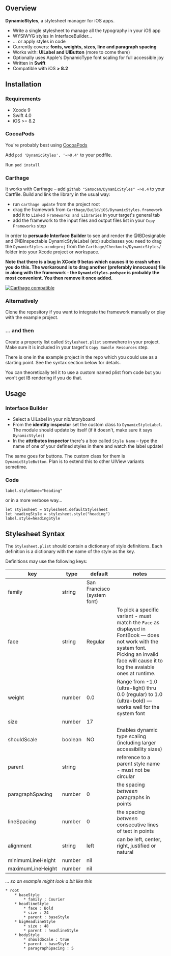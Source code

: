 ## Overview
**DynamicStyles**, a stylesheet manager for iOS apps.

* Write a single stylesheet to manage all the typography in your iOS app
* WYSIWYG styles in InterfaceBuilder...
* ... or apply styles in code
* Currently covers: **fonts, weights, sizes, line and paragraph spacing**
* Works with: **UILabel and UIButton** (more to come there)
* Optionally uses Apple's DynamicType font scaling for full accessible joy
* Written in **Swift**
* Compatible with iOS **> 8.2**

## Installation

### Requirements

* Xcode 9
* Swift 4.0
* iOS >= 8.2

### CocoaPods

You're probably best using [CocoaPods](http://cocoapods.org)

Add `pod 'DynamicStyles', '~>0.4'` to your podfile.

Run `pod install`

### Carthage

It works with Carthage – add `github "Samscam/DynamicStyles" ~>0.4` to your Cartfile. Build and link the library in the usual way:
* run `carthage update` from the project root
* drag the framework from `Carthage/Build/iOS/DynamicStyles.framework` add it to `Linked Frameworks and Libraries` in your target's general tab
* add the framework to the input files and output files list in your `Copy Frameworks` step

In order to **persuade Interface Builder** to see and render the @IBDesignable and @IBInspectable DynamicStyleLabel (etc) subclasses you need to drag the `DynamicStyles.xcodeproj` from the `Carthage/Checkouts/DynamicStyles/` folder into your Xcode project or workspace.

**Note that there is a bug in XCode 9 betas which causes it to crash when you do this. The workaround is to drag another (preferably innocuous) file in along with the framework - the `DynamicStyles.podspec` is probably the most convenient. You then remove it once added.**

[![Carthage compatible](https://img.shields.io/badge/Carthage-compatible-4BC51D.svg?style=flat)](https://github.com/Carthage/Carthage)


### Alternatively

Clone the repository if you want to integrate the framework manually or play with the example project.

### ... and then

Create a property list called `Stylesheet.plist` somwehere in your project. Make sure it is included in your target's `Copy Bundle Resources` step.

There is one in the example project in the repo which you could use as a starting point. See the syntax section below for details.

You can theoretically tell it to use a custom named plist from code but you won't get IB rendering if you do that.

## Usage

### Interface Builder

* Select a UILabel in your nib/storyboard
* From the **identity inspector** set the custom class to `DynamicStyleLabel`. The module should update by itself (if it doesn't, make sure it says `DynamicStyles`)
* In the **attributes inspector** there's a box called `Style Name` – type the name of one of your defined styles in there and watch the label update!

The same goes for buttons. The custom class for them is `DynamicStyleButton`. Plan is to extend this to other UIView variants sometime.

### Code

	label.styleName="heading"

or in a more verbose way...

	let stylesheet = Stylesheet.defaultStylesheet
	let headingStyle = stylesheet.style("heading")
	label.style=headingStyle
	

## Stylesheet Syntax

The `Stylesheet.plist` should contain a dictionary of style definitions. Each definition is a dictionary with the name of the style as the key.

Definitions may use the following keys:

key | type | default | notes
--- | ---- | ------- | -----
family | string | San Francisco (system font)
face | string | Regular | To pick a specific variant - must match the `Face` as displayed in FontBook — does not work with the system font. Picking an invalid face will cause it to log the avaiable ones at runtime.
weight | number | 0.0 | Range from -1.0 (ultra-light) thru 0.0 (regular) to 1.0 (ultra-bold) — works well for the system font
size | number | 17
shouldScale | boolean | NO | Enables dynamic type scaling (including larger accessibility sizes)
parent | string | | reference to a parent style name - must not be circular
paragraphSpacing | number | 0 | the spacing _between_ paragraphs in points
lineSpacing | number | 0 | the spacing _between_ consecutive lines of text in points
alignment | string | left | can be left, center, right, justified or natural
minimumLineHeight | number | nil
maximumLineHeight | number | nil


_... so an example might look a bit like this_

	* root
		* baseStyle
			* family : Courier
		* headlineStyle
			* face : Bold
			* size : 24
			* parent : baseStyle
		* bigHeadlineStyle
			* size : 48
			* parent : headlineStyle
		* bodyStyle
			* shouldScale : true
			* parent : baseStyle
			* paragraphSpacing : 5

